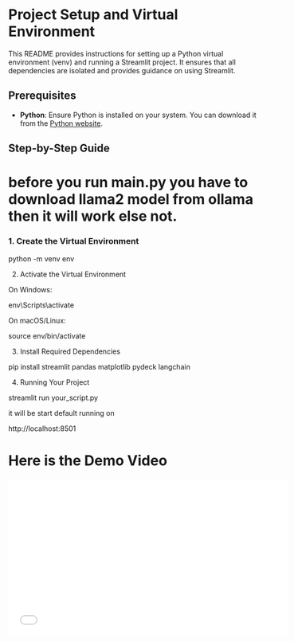 # Project Setup and Virtual Environment

This README provides instructions for setting up a Python virtual environment (venv) and running a Streamlit project. It ensures that all dependencies are isolated and provides guidance on using Streamlit.

## Prerequisites

- **Python**: Ensure Python is installed on your system. You can download it from the [Python website](https://www.python.org/downloads/).

## Step-by-Step Guide

# before you run main.py you have to download llama2 model from ollama then it will work else not.

### 1. Create the Virtual Environment

python -m venv env

2. Activate the Virtual Environment

On Windows:

env\Scripts\activate

On macOS/Linux:

source env/bin/activate

3. Install Required Dependencies

pip install streamlit pandas matplotlib pydeck langchain

4. Running Your Project

streamlit run your_script.py

it will be start default running on 

http://localhost:8501

# Here is the Demo Video 

<iframe width="560" height="315" src="[https://www.youtube.com/embed/VIDEO_ID](https://github.com/viveksatpute369/EV-Data-Search-Web-Application/blob/main/task-2024-08-27-11-08-46.mp4)" frameborder="0" allowfullscreen></iframe>

